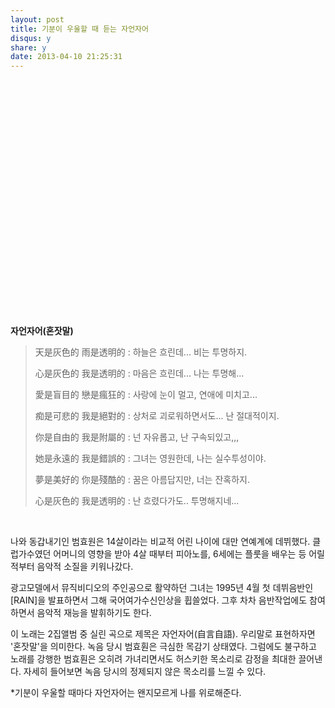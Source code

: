 ```yaml
---
layout: post
title: 기분이 우울할 때 듣는 자언자어
disqus: y
share: y
date: 2013-04-10 21:25:31
---
```


</br>

<object width="420" height="315"><param name="movie" value="//www.youtube.com/v/6TOT9TrWTls?version=3&amp;hl=ko_KR"></param><param name="allowFullScreen" value="true"></param><param name="allowscriptaccess" value="always"></param><embed src="//www.youtube.com/v/6TOT9TrWTls?version=3&amp;hl=ko_KR" type="application/x-shockwave-flash" width="420" height="315" allowscriptaccess="always" allowfullscreen="true"></embed></object>

</br>

**자언자어(혼잣말)**


> 天是灰色的 雨是透明的 : 
> 하늘은 흐린데... 비는 투명하지.
> 
> 心是灰色的 我是透明的 : 
> 마음은 흐린데... 나는 투명해...
> 
> 愛是盲目的 戀是瘋狂的 : 
> 사랑에 눈이 멀고, 연애에 미치고... 
> 
> 痴是可悲的 我是絕對的 :
> 상처로 괴로워하면서도... 난 절대적이지.
> 
> 你是自由的 我是附屬的 : 
> 넌 자유롭고, 난 구속되있고,,,
> 
> 她是永遠的 我是錯誤的 : 
> 그녀는 영원한데, 나는 실수투성이야.
> 
> 夢是美好的 你是殘酷的 : 
> 꿈은 아름답지만, 너는 잔혹하지.
> 
> 心是灰色的 我是透明的 : 
> 난 흐렸다가도.. 투명해지네...

</br>


나와 동갑내기인 범효원은 14살이라는 비교적 어린 나이에 대만 연예계에 데뷔했다. 클럽가수였던 어머니의 영향을 받아 4살 때부터 피아노를, 6세에는 플룻을 배우는 등 어릴적부터 음악적 소질을 키워나갔다. 

광고모델에서 뮤직비디오의 주인공으로 활약하던 그녀는 1995년 4월 첫 데뷔음반인 [RAIN]을 발표하면서 그해 국어여가수신인상을 휩쓸었다. 그후 차차 음반작업에도 참여하면서 음악적 재능을 발휘하기도 한다.

이 노래는 2집앨범 중 실린 곡으로 제목은 자언자어(自言自語). 우리말로 표현하자면 '혼잣말'을 의미한다. 녹음 당시 범효훤은 극심한 목감기 상태였다. 그럼에도 불구하고 노래를 강행한 범효훤은 오히려 가녀리면서도 허스키한 목소리로 감정을 최대한 끌어낸다. 자세히 들어보면 녹음 당시의 정제되지 않은 목소리를 느낄 수 있다.

*기분이 우울할 때마다 자언자어는 왠지모르게 나를 위로해준다. 


</br>
